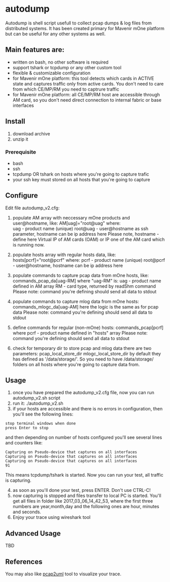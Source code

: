 # autodump

Autodump is shell script usefull to collect pcap dumps & log files from distributed systems. It has been created primary for Mavenir mOne platform but can be useful for any other systems as well.

## Main features are:
 - written on bash, no other software is required
 - support tshark or tcpdump or any other custom tool
 - flexible & customizable configuration
 - for Mavenir mOne platform: this tool detects which cards in ACTIVE state and captures traffic only from active cards. You don't need to care from which CE/MP/RM you need to captrure traffic
 - for Mavenir mOne platform: all CE/MP/RM host are accessible through AM card, so you don't need direct connection to internal fabric or base interfaces

## Install
1. download archive
2. unzip it

### Prerequisite
- bash
- ssh
- tcpdump OR tshark on hosts where you're going to capture trafic
- your ssh key must stored on all hosts that you're going to capture

## Configure
Edit file autodump_v2.cfg:

1. populate AM array with neccessary mOne products and user@hostname, like:
 AM[uag]="root@uag"
where:  
uag - product name (unique)
root@uag - user@hostname as ssh parameter, hostname can be ip address here
Please note, hostname - define here Virtual IP of AM cards (OAM) or IP one of the AM card which is running now.

2. populate hosts array with regular hosts data, like:
hosts[pcrf]="root@pcrf"
where: 
pcrf - product name (unique)
root@pcrf - user@hostname, hostname can be ip address here

3. populate commands to capture pcap data from mOne hosts, like:
commands_pcap_da[uag-RM]
where "uag-RM" is:
uag - product name defined in AM array
RM - card type, returned by readShm command
Please note: command you're defining should send all data to stdout

4. populate commands to capture mlog data from mOne hosts:
commands_mlogc_da[uag-AM]
here the logic is the same as for pcap data
Please note: command you're defining should send all data to stdout

5. define commands for regular (non-mOne) hosts:
commands_pcap[pcrf]
where pcrf - product name defined in "hosts" array
Please note: command you're defining should send all data to stdout

6. check for temporary dir to store pcap and mlog data
there are two parameters: 
pcap_local_store_dir
mlogc_local_store_dir
by default they has defined as '/data/storage/'. So you need to have /data/storage/ folders on all hosts where you're going to capture data from.

## Usage
1. once you have prepared the autodump_v2.cfg file, now you can run autodump_v2.sh script
2. run it: ./autodump_v2.sh
3. if your hosts are accessible and there is no errors in configuration, then you'll see the following lines:
```
stop terminal windows when done
press Enter to stop
```
and then depending on number of hosts configured you'll see several lines and counters like:
```
Capturing on Pseudo-device that captures on all interfaces
Capturing on Pseudo-device that captures on all interfaces
Capturing on Pseudo-device that captures on all interfaces
91  
```
This means tcpdump/tshark is started. Now you can run your test, all traffic is capturing. 

4. as soon as you'll done your test, press ENTER. Don't use CTRL-C!
5. now capturing is stopped and files transfer to local PC is started. You'll get all files in folder like 2017_03_06_14_42_53, where the first three numbers are year,month,day and the following ones are hour, minutes and seconds.
6. Enjoy your trace using wireshark tool

## Advanced Usage
TBD

## References
You may also like [pcap2uml](https://github.com/dgudtsov/pcap2uml) tool to visualize your trace.


